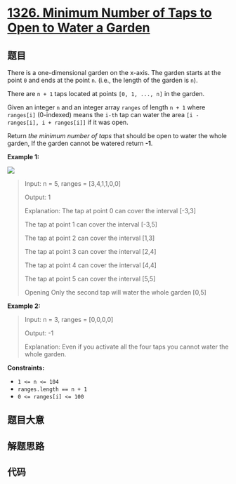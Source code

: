 # [1326. Minimum Number of Taps to Open to Water a Garden](https://leetcode.com/problems/minimum-number-of-taps-to-open-to-water-a-garden/)

## 题目

There is a one-dimensional garden on the x-axis. The garden starts at the
point `0` and ends at the point `n`. (i.e., the length of the garden is `n`).

There are `n + 1` taps located at points `[0, 1, ..., n]` in the garden.

Given an integer `n` and an integer array `ranges` of length `n + 1` where
`ranges[i]` (0-indexed) means the `i-th` tap can water the area `[i -
ranges[i], i + ranges[i]]` if it was open.

Return _the minimum number of taps_ that should be open to water the whole
garden, If the garden cannot be watered return **-1**.



**Example 1:**

![](https://assets.leetcode.com/uploads/2020/01/16/1685_example_1.png)

> Input: n = 5, ranges = [3,4,1,1,0,0]
> 
> Output: 1
> 
> Explanation: The tap at point 0 can cover the interval [-3,3]
> 
> The tap at point 1 can cover the interval [-3,5]
> 
> The tap at point 2 can cover the interval [1,3]
> 
> The tap at point 3 can cover the interval [2,4]
> 
> The tap at point 4 can cover the interval [4,4]
> 
> The tap at point 5 can cover the interval [5,5]
> 
> Opening Only the second tap will water the whole garden [0,5]

**Example 2:**

> Input: n = 3, ranges = [0,0,0,0]
> 
> Output: -1
> 
> Explanation: Even if you activate all the four taps you cannot water the whole garden.

**Constraints:**

  * `1 <= n <= 104`
  * `ranges.length == n + 1`
  * `0 <= ranges[i] <= 100`


## 题目大意

## 解题思路

## 代码

```javascript

```



